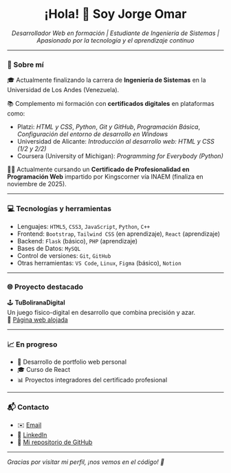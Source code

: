 <h1 align="center">¡Hola! 👋 Soy Jorge Omar</h1>

<p align="center">
  <em>Desarrollador Web en formación | Estudiante de Ingeniería de Sistemas | Apasionado por la tecnología y el aprendizaje continuo</em>
</p>

---

### 🚀 Sobre mí

🎓 Actualmente finalizando la carrera de **Ingeniería de Sistemas** en la Universidad de Los Andes (Venezuela).

📚 Complemento mi formación con **certificados digitales** en plataformas como:
- Platzi: *HTML y CSS*, *Python*, *Git y GitHub*, *Programación Básica*, *Configuración del entorno de desarrollo en Windows*
- Universidad de Alicante: *Introducción al desarrollo web: HTML y CSS (1/2 y 2/2)*
- Coursera (University of Michigan): *Programming for Everybody (Python)*

👨‍💻 Actualmente cursando un **Certificado de Profesionalidad en Programación Web** impartido por Kingscorner vía INAEM (finaliza en noviembre de 2025).

---

### 💻 Tecnologías y herramientas

- Lenguajes: `HTML5`, `CSS3`, `JavaScript`, `Python`, `C++`
- Frontend: `Bootstrap`, `Tailwind CSS` (en aprendizaje), `React` (aprendizaje)
- Backend: `Flask` (básico), `PHP` (aprendizaje)
- Bases de Datos: `MySQL`
- Control de versiones: `Git`, `GitHub`
- Otras herramientas: `VS Code`, `Linux`, `Figma` (básico), `Notion`

---

### 🌐 Proyecto destacado

🕹️ **TuBoliranaDigital**  
Un juego físico-digital en desarrollo que combina precisión y azar.  
🔗 [Página web alojada](https://jorgegomez93.github.io/)

---

### 📈 En progreso

- 🔧 Desarrollo de portfolio web personal
- 🎓 Curso de React
- 📊 Proyectos integradores del certificado profesional

---

### 📬 Contacto

- ✉️ [Email](mailto:gomezgarciajorgeomar@gmail.com)
- 💼 [LinkedIn](https://www.linkedin.com/in/jorge-gómez-69902815a)  
- 📁 [Mi repositorio de GitHub](https://github.com/JorgeGomez93)

---

*Gracias por visitar mi perfil, ¡nos vemos en el código! 🚀*
